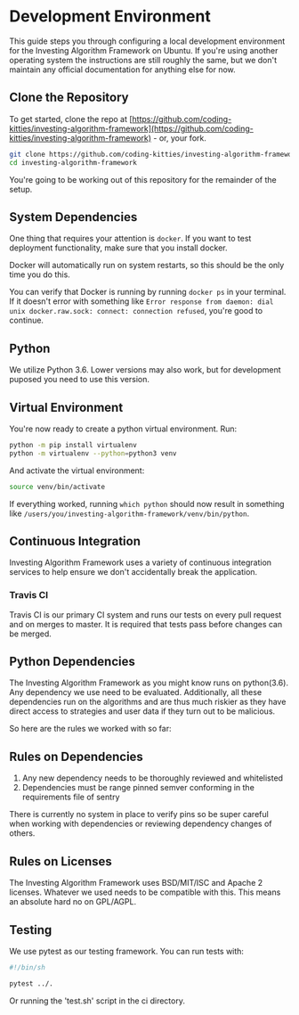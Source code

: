 # Development Environment
This guide steps you through configuring a local development environment for the Investing Algorithm Framework on Ubuntu. 
If you're using another operating system the instructions are still roughly the same, but we don't maintain any 
official documentation for anything else for now.

## Clone the Repository

To get started, clone the repo at [https://github.com/coding-kitties/investing-algorithm-framework](https://github.com/coding-kitties/investing-algorithm-framework) - or, your fork.

```bash
git clone https://github.com/coding-kitties/investing-algorithm-framework.git
cd investing-algorithm-framework
```

You're going to be working out of this repository for the remainder of the setup.

## System Dependencies
One thing that requires your attention is `docker`. If you want to test deployment functionality, make sure 
that you install docker. 
 
Docker will automatically run on system restarts, so this should be the only time you do this.

You can verify that Docker is running by running `docker ps` in your terminal. 
If it doesn't error with something like `Error response from daemon: dial unix docker.raw.sock: connect: connection refused`, you're good to continue.

## Python

We utilize Python 3.6. Lower versions may also work, but for development puposed you need to use this 
version.
 
## Virtual Environment

You're now ready to create a python virtual environment. Run:

```bash
python -m pip install virtualenv
python -m virtualenv --python=python3 venv
```

And activate the virtual environment:

```bash
source venv/bin/activate
```

If everything worked, running `which python` should now result in something like `/users/you/investing-algorithm-framework/venv/bin/python`.


## Continuous Integration
Investing Algorithm Framework uses a variety of continuous integration services to help 
ensure we don't accidentally break the application.

### Travis CI
Travis CI is our primary CI system and runs our tests on every pull request and on merges to master. 
It is required that tests pass before changes can be merged.

## Python Dependencies
The Investing Algorithm Framework as you might know runs on python(3.6). Any dependency we use need to be evaluated.
Additionally, all these dependencies run on the algorithms and are thus much riskier as they have direct access to strategies and user data if they turn out to be malicious.

So here are the rules we worked with so far:

## Rules on Dependencies

1. Any new dependency needs to be thoroughly reviewed and whitelisted
2. Dependencies must be range pinned semver conforming in the requirements file of sentry

There is currently no system in place to verify pins so be super careful when working with dependencies or reviewing dependency changes of others.

## Rules on Licenses

The Investing Algorithm Framework uses BSD/MIT/ISC and Apache 2 licenses. Whatever we used needs to be compatible with this. This means an absolute hard no on GPL/AGPL.

## Testing
We use pytest as our testing framework. You can run tests with:

```bash
#!/bin/sh

pytest ../.
```

Or running the 'test.sh' script in the ci directory.